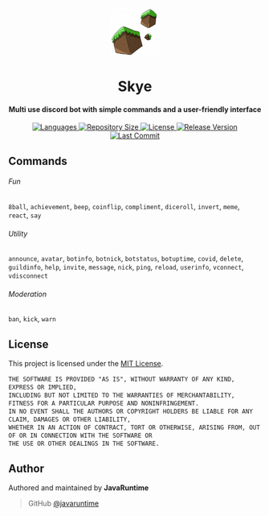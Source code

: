 <p align="center">
    <img src=".github/icon.png" width="100" height="100"/>
</p>

<h1 align="center">
    Skye
    <br>
</h1>

<h4 align="center">Multi use discord bot with simple commands and a user-friendly interface</h4>

<p align="center">
    <a href="https://github.com/javaruntime/skye">
        <img alt="Languages" src="https://img.shields.io/github/languages/top/javaruntime/skye">
    </a>
    <a href="https://github.com/javaruntime/skye">
  	    <img alt="Repository Size" src="https://img.shields.io/github/repo-size/javaruntime/skye">
    </a>
    <a href="https://github.com/javaruntime/skye">
        <img alt="License" src="https://img.shields.io/github/license/javaruntime/skye">
    </a>
    <a href="https://github.com/javaruntime/skye">
        <img alt="Release Version" src="https://img.shields.io/github/v/release/javaruntime/skye?include_prereleases">
    </a>
    <a href="https://github.com/javaruntime/skye">
        <img alt="Last Commit" src="https://img.shields.io/github/last-commit/javaruntime/skye">
    </a>
</p>

## Commands
###### Fun
`8ball`, `achievement`, `beep`, `coinflip`, `compliment`, `diceroll`, `invert`, `meme`, `react`, `say`

###### Utility 
`announce`, `avatar`, `botinfo`, `botnick`, `botstatus`, `botuptime`, `covid`, `delete`, `guildinfo`, `help`, `invite`, `message`, `nick`, `ping`, `reload`, `userinfo`, `vconnect`, `vdisconnect`

###### Moderation
`ban`, `kick`, `warn`

## License
This project is licensed under the [MIT License](https://github.com/javaruntime/skye/blob/main/LICENSE).

```
THE SOFTWARE IS PROVIDED "AS IS", WITHOUT WARRANTY OF ANY KIND, EXPRESS OR IMPLIED, 
INCLUDING BUT NOT LIMITED TO THE WARRANTIES OF MERCHANTABILITY, FITNESS FOR A PARTICULAR PURPOSE AND NONINFRINGEMENT. 
IN NO EVENT SHALL THE AUTHORS OR COPYRIGHT HOLDERS BE LIABLE FOR ANY CLAIM, DAMAGES OR OTHER LIABILITY, 
WHETHER IN AN ACTION OF CONTRACT, TORT OR OTHERWISE, ARISING FROM, OUT OF OR IN CONNECTION WITH THE SOFTWARE OR 
THE USE OR OTHER DEALINGS IN THE SOFTWARE.
```

## Author
Authored and maintained by **JavaRuntime**
> GitHub [@javaruntime](https://github.com/javaruntime)